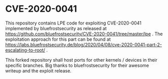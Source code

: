 # CVE-2020-0041

This repository contains LPE code for exploiting CVE-2020-0041 implemented by bluefrostsecurity as released at https://github.com/bluefrostsecurity/CVE-2020-0041/tree/master/lpe .
The exploitation approach for this part can be found at https://labs.bluefrostsecurity.de/blog/2020/04/08/cve-2020-0041-part-2-escalating-to-root/ .

This forked repository shall host ports for other kernels / devices in their specific branches.
Big thanks to bluefrostsecurity for their awesome writeup and the exploit release.
